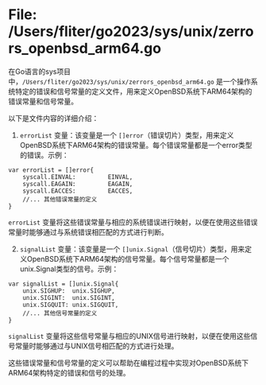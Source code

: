 # File: /Users/fliter/go2023/sys/unix/zerrors_openbsd_arm64.go

在Go语言的sys项目中，`/Users/fliter/go2023/sys/unix/zerrors_openbsd_arm64.go` 是一个操作系统特定的错误和信号常量的定义文件，用来定义OpenBSD系统下ARM64架构的错误常量和信号常量。

以下是文件内容的详细介绍：

1. `errorList` 变量：该变量是一个 `[]error`（错误切片）类型，用来定义OpenBSD系统下ARM64架构的错误常量。每个错误常量都是一个error类型的错误。示例：
```
var errorList = []error{
    syscall.EINVAL:         EINVAL,
    syscall.EAGAIN:         EAGAIN,
    syscall.EACCES:         EACCES,
    //... 其他错误常量的定义
}
```
`errorList` 变量将这些错误常量与相应的系统错误进行映射，以便在使用这些错误常量时能够通过与系统错误相匹配的方式进行判断。

2. `signalList` 变量：该变量是一个 `[]unix.Signal`（信号切片）类型，用来定义OpenBSD系统下ARM64架构的信号常量。每个信号常量都是一个unix.Signal类型的信号。示例：
```
var signalList = []unix.Signal{
    unix.SIGHUP:  unix.SIGHUP,
    unix.SIGINT:  unix.SIGINT,
    unix.SIGQUIT: unix.SIGQUIT,
    //... 其他信号常量的定义
}
```
`signalList` 变量将这些信号常量与相应的UNIX信号进行映射，以便在使用这些信号常量时能够通过与UNIX信号相匹配的方式进行处理。

这些错误常量和信号常量的定义可以帮助在编程过程中实现对OpenBSD系统下ARM64架构特定的错误和信号的处理。

